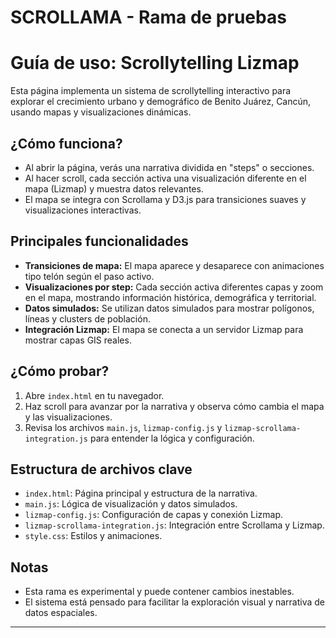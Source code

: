 # SCROLLAMA - Rama de pruebas
# Guía de uso: Scrollytelling Lizmap

Esta página implementa un sistema de scrollytelling interactivo para explorar el crecimiento urbano y demográfico de Benito Juárez, Cancún, usando mapas y visualizaciones dinámicas.

## ¿Cómo funciona?

- Al abrir la página, verás una narrativa dividida en "steps" o secciones.
- Al hacer scroll, cada sección activa una visualización diferente en el mapa (Lizmap) y muestra datos relevantes.
- El mapa se integra con Scrollama y D3.js para transiciones suaves y visualizaciones interactivas.

## Principales funcionalidades

- **Transiciones de mapa:** El mapa aparece y desaparece con animaciones tipo telón según el paso activo.
- **Visualizaciones por step:** Cada sección activa diferentes capas y zoom en el mapa, mostrando información histórica, demográfica y territorial.
- **Datos simulados:** Se utilizan datos simulados para mostrar polígonos, líneas y clusters de población.
- **Integración Lizmap:** El mapa se conecta a un servidor Lizmap para mostrar capas GIS reales.

## ¿Cómo probar?

1. Abre `index.html` en tu navegador.
2. Haz scroll para avanzar por la narrativa y observa cómo cambia el mapa y las visualizaciones.
3. Revisa los archivos `main.js`, `lizmap-config.js` y `lizmap-scrollama-integration.js` para entender la lógica y configuración.

## Estructura de archivos clave

- `index.html`: Página principal y estructura de la narrativa.
- `main.js`: Lógica de visualización y datos simulados.
- `lizmap-config.js`: Configuración de capas y conexión Lizmap.
- `lizmap-scrollama-integration.js`: Integración entre Scrollama y Lizmap.
- `style.css`: Estilos y animaciones.

## Notas
- Esta rama es experimental y puede contener cambios inestables.
- El sistema está pensado para facilitar la exploración visual y narrativa de datos espaciales.

---
